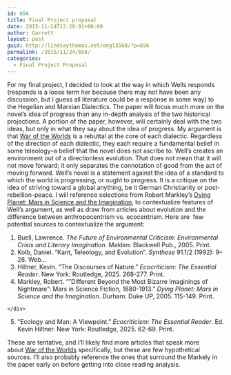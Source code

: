 ```yaml
---
id: 656
title: Final Project proposal
date: 2015-11-24T13:29:01+00:00
author: Garrett
layout: post
guid: http://lindsaythomas.net/engl3560/?p=656
permalink: /2015/11/24/656/
categories:
  - Final Project Proposal
---
```

For my final project, I decided to look at the way in which Wells responds (responds is a loose term her because there may not have been any discussion, but I guess all literature could be a response in some way) to the Hegelian and Marxian Dialectics. The paper will focus much more on the novel&#8217;s idea of progress than any in-depth analysis of the two historical projections. A portion of the paper, however, will certainly deal with the two ideas, but only in what they say about the idea of progress. My argument is that <span style="text-decoration: underline;">War of the Worlds</span> is a rebuttal at the core of each dialectic. Regardless of the direction of each dialectic, they each require a fundamental belief in some teleology&#8211;a belief that the novel does not ascribe to. Well&#8217;s creates an environment out of a directionless evolution. That does not mean that it will not move forward; it only separates the connotation of good from the act of moving forward. Well&#8217;s novel is a statement against the idea of a standard to which the world is progressing, or ought to progress. It is a critique on the idea of striving toward a global anything, be it German Christianity or post-rebellion-peace. I will reference selections from Robert Markley&#8217;s <span style="text-decoration: underline;">Dying Planet: Mars in Science and the Imagination</span>, to contextualize features of Well&#8217;s argument, as well as draw from articles about evolution and the difference between anthropocentrism vs. ecocentrism. Here are  few potential sources to contextualize the argument:

  1. Buell, Lawrence. _The Future of Environmental Criticism: Environmental Crisis and Literary Imagination_. Malden: Blackwell Pub., 2005. Print.
  2. Kolb, Daniel. “Kant, Teleology, and Evolution”. _Synthese_ 91.1/2 (1992): 9–28. Web&#8230;
  3. Hiltner, Kevin. &#8220;The Discourses of Nature.&#8221; _Ecocriticism: The Essential Reader_. New York: Routledge, 2025. 268-277. Print.
  4. <div id="copy-target-123069040" class="bibliography-item-copy-text content col-md-12">
      Markley, Robert. &#8220;&#8221;Different Beyond the Most Bizarre Imaginings of Nightmare&#8221;: Mars in Science Fiction, 1880-1913.&#8221; <i>Dying Planet: Mars in Science and the Imagination</i>. Durham: Duke UP, 2005. 115-149. Print. <small></small>
    </div>

  5. &#8220;Ecology and Man: A Viewpoint.&#8221; _Ecocriticism: The Essential Reader_. Ed. Kevin Hiltner. New York: Routledge, 2025. 62-69. Print.

These are tentative, and I&#8217;ll likely find more articles that speak more about <span style="text-decoration: underline;">War of the Worlds</span> specifically, but these are few hypothetical sources. I&#8217;ll also probably reference the ones that surround the Markely in the paper early on before getting into close reading analysis.